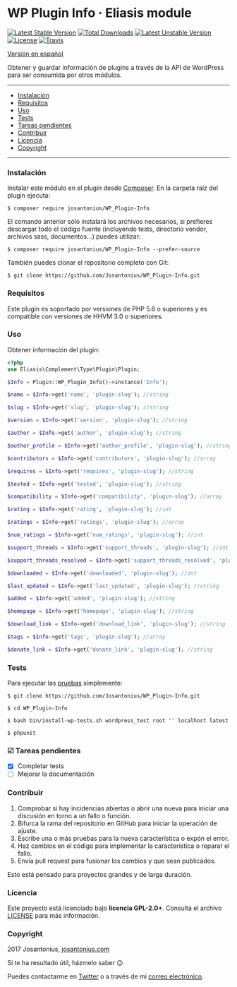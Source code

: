 # WP Plugin Info · Eliasis module

[![Latest Stable Version](https://poser.pugx.org/josantonius/wp_plugin-info/v/stable)](https://packagist.org/packages/josantonius/wp_plugin-info) [![Total Downloads](https://poser.pugx.org/josantonius/wp_plugin-info/downloads)](https://packagist.org/packages/josantonius/wp_plugin-info) [![Latest Unstable Version](https://poser.pugx.org/josantonius/wp_plugin-info/v/unstable)](https://packagist.org/packages/josantonius/wp_plugin-info) [![License](https://poser.pugx.org/josantonius/wp_plugin-info/license)](https://packagist.org/packages/josantonius/wp_plugin-info) [![Travis](https://travis-ci.org/Josantonius/WP_Plugin-Info.svg)](https://travis-ci.org/Josantonius/WP_Plugin-Info)

[Versión en español](README-ES.md)

Obtener y guardar información de plugins a través de la API de WordPress para ser consumida por otros módulos.

---

- [Instalación](#instalación)
- [Requisitos](#requisitos)
- [Uso](#uso)
- [Tests](#tests)
- [Tareas pendientes](#-tareas-pendientes)
- [Contribuir](#contribuir)
- [Licencia](#licencia)
- [Copyright](#copyright)

---

### Instalación 

Instalar este módulo en el plugin desde [Composer](http://getcomposer.org/download/). En la carpeta raíz del plugin ejecuta:

    $ composer require josantonius/WP_Plugin-Info

El comando anterior sólo instalará los archivos necesarios, si prefieres descargar todo el código fuente (incluyendo tests, directorio vendor, archivos sass, documentos...) puedes utilizar:

    $ composer require josantonius/WP_Plugin-Info --prefer-source

También puedes clonar el repositorio completo con Git:

	$ git clone https://github.com/Josantonius/WP_Plugin-Info.git

### Requisitos

Este plugin es soportado por versiones de PHP 5.6 o superiores y es compatible con versiones de HHVM 3.0 o superiores.

### Uso

Obtener información del plugin:

```php
<?php
use Eliasis\Complement\Type\Plugin\Plugin;

$Info = Plugin::WP_Plugin_Info()->instance('Info');
```
```php
$name = $Info->get('name', 'plugin-slug'); //string
```
```php
$slug = $Info->get('slug', 'plugin-slug'); //string
```
```php
$version = $Info->get('version', 'plugin-slug'); //string
```
```php
$author = $Info->get('author', 'plugin-slug'); //string
```
```php
$author_profile = $Info->get('author_profile', 'plugin-slug'); //string
```
```php
$contributors = $Info->get('contributors', 'plugin-slug'); //array
```
```php
$requires = $Info->get('requires', 'plugin-slug'); //string
```
```php
$tested = $Info->get('tested', 'plugin-slug'); //string
```
```php
$compatibility = $Info->get('compatibility', 'plugin-slug'); //array
```
```php
$rating = $Info->get('rating', 'plugin-slug'); //int
```
```php
$ratings = $Info->get('ratings', 'plugin-slug'); //array
```
```php
$num_ratings = $Info->get('num_ratings', 'plugin-slug'); //int
```
```php
$support_threads = $Info->get('support_threads', 'plugin-slug'); //int
```
```php
$support_threads_resolved = $Info->get('support_threads_resolved', 'plugin-slug'); //int
```
```php
$downloaded = $Info->get('downloaded', 'plugin-slug'); //int
```
```php
$last_updated = $Info->get('last_updated', 'plugin-slug'); //string
```
```php
$added = $Info->get('added', 'plugin-slug'); //string
```
```php
$homepage = $Info->get('homepage', 'plugin-slug'); //string
```
```php
$download_link = $Info->get('download_link', 'plugin-slug'); //string
```
```php
$tags = $Info->get('tags', 'plugin-slug'); //array
```
```php
$donate_link = $Info->get('donate_link', 'plugin-slug'); //string
```

### Tests 

Para ejecutar las [pruebas](tests/Asset/Test) simplemente:

    $ git clone https://github.com/Josantonius/WP_Plugin-Info.git
    
    $ cd WP_Plugin-Info

    $ bash bin/install-wp-tests.sh wordpress_test root '' localhost latest

    $ phpunit

### ☑ Tareas pendientes

- [x] Completar tests
- [ ] Mejorar la documentación

### Contribuir
1. Comprobar si hay incidencias abiertas o abrir una nueva para iniciar una discusión en torno a un fallo o función.
1. Bifurca la rama del repositorio en GitHub para iniciar la operación de ajuste.
1. Escribe una o más pruebas para la nueva característica o expón el error.
1. Haz cambios en el código para implementar la característica o reparar el fallo.
1. Envía pull request para fusionar los cambios y que sean publicados.

Esto está pensado para proyectos grandes y de larga duración.

### Licencia

Este proyecto está licenciado bajo **licencia GPL-2.0+**. Consulta el archivo [LICENSE](LICENSE) para más información.

### Copyright

2017 Josantonius, [josantonius.com](https://josantonius.com/)

Si te ha resultado útil, házmelo saber :wink:

Puedes contactarme en [Twitter](https://twitter.com/Josantonius) o a través de mi [correo electrónico](mailto:hello@josantonius.com). 
